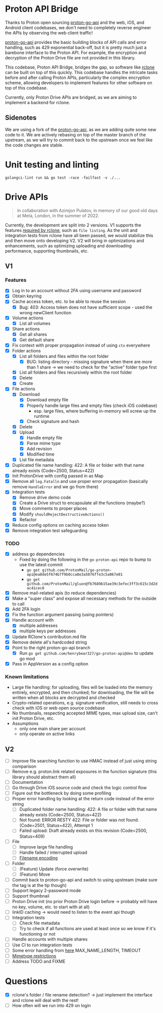 # Proton API Bridge

Thanks to Proton open sourcing [proton-go-api](https://github.com/ProtonMail/go-proton-api) and the web, iOS, and Android client codebases, we don't need to completely reverse engineer the APIs by observing the web client traffic!

[proton-go-api](https://github.com/ProtonMail/go-proton-api) provides the basic building blocks of API calls and error handling, such as 429 exponential back-off, but it is pretty much just a barebone interface to the Proton API. For example, the encryption and decryption of the Proton Drive file are not provided in this library. 

This codebase, Proton API Bridge, bridges the gap, so software like [rclone](https://github.com/rclone/rclone) can be built on top of this quickly. This codebase handles the intricate tasks before and after calling Proton APIs, particularly the complex encryption scheme, allowing developers to implement features for other software on top of this codebase.

Currently, only Proton Drive APIs are bridged, as we are aiming to implement a backend for rclone.

## Sidenotes

We are using a fork of the [proton-go-api](https://github.com/henrybear327/go-proton-api), as we are adding quite some new code to it. We are actively rebasing on top of the master branch of the upstream, as we will try to commit back to the upstream once we feel like the code changes are stable.

# Unit testing and linting 

`golangci-lint run && go test -race -failfast -v ./...`

# Drive APIs

> In collaboration with Azimjon Pulatov, in memory of our good old days at Meta, London, in the summer of 2022.

Currently, the development are split into 2 versions. 
V1 supports the features [required by rclone](https://github.com/henrybear327/rclone/blob/master/fs/types.go), such as `file listing`. As the unit and integration tests from rclone have all been passed, we would stabilize this and then move onto developing V2.
V2 will bring in optimizations and enhancements, such as optimizing uploading and downloading performance, supporting thumbnails, etc.

## V1

### Features

- [x] Log in to an account without 2FA using username and password 
- [x] Obtain keyring
- [x] Cache access token, etc. to be able to reuse the session
    - [x] Bug: 403: Access token does not have sufficient scope - used the wrong newClient function
- [x] Volume actions
    - [x] List all volumes
- [x] Share actions
    - [x] Get all shares
    - [x] Get default share
- [x] Fix context with proper propagation instead of using `ctx` everywhere
- [x] Folder actions
    - [x] List all folders and files within the root folder
        - [x] BUG: listing directory - missing signature when there are more than 1 share -> we need to check for the "active" folder type first
    - [x] List all folders and files recursively within the root folder
    - [x] Delete
    - [x] Create
- [x] File actions
    - [x] Download
        - [x] Download empty file
        - [x] Properly handle large files and empty files (check iOS codebase)
            - esp. large files, where buffering in-memory will screw up the runtime
        - [x] Check signature and hash
    - [x] Delete
    - [x] Upload
        - [x] Handle empty file        
        - [x] Parse mime type 
        - [x] Add revision
        - [x] Modified time
    - [x] List file metadata 
- [x] Duplicated file name handling: 422: A file or folder with that name already exists (Code=2500, Status=422)
- [x] Init ProtonDrive with config passed in as Map
- [x] Remove all `log.Fatalln` and use proper error propagation (basically remove `HandleError` and we go from there)
- [x] Integration tests
    - [x] Remove drive demo code
    - [x] Create a Drive struct to encapsulate all the functions (maybe?)
    - [x] Move comments to proper places
    - [x] Modify `shouldRejectDestructiveActions()`
    - [x] Refactor 
- [x] Reduce config options on caching access token
- [x] Remove integration test safeguarding

### TODO

- [x] address go dependencies
    - Fixed by doing the following in the `go-proton-api` repo to bump to use the latest commit
        - `go get github.com/ProtonMail/go-proton-api@ea8de5f674b7f9b0cca8e3a5076ffe3c5a867e01`
        - `go get github.com/ProtonMail/gluon@fb7689b15ae39c3efec3ff3c615c3d2dac41cec8`
- [x] Remove mail-related apis (to reduce dependencies) 
- [x] Make a "super class" and expose all necessary methods for the outside to call
- [x] Add 2FA login
- [x] Fix the function argument passing (using pointers)
- [x] Handle account with
    - [x] multiple addresses
    - [x] multiple keys per addresses
- [x] Update RClone's contribution.md file
- [x] Remove delete all's hardcoded string
- [x] Point to the right proton-go-api branch
    - [x] Run `go get github.com/henrybear327/go-proton-api@dev` to update go mod
- [x] Pass in AppVersion as a config option

### Known limitations

- Large file handling: for uploading, files will be loaded into the memory entirely, encrypted, and then chunked; for downloading, the file will be written when all blocks are decrypted and checked
- Crypto-related operations, e.g. signature verification, still needs to cross check with iOS or web open source codebase 
- No thumbnails, respecting accepted MIME types, max upload size, can't init Proton Drive, etc.
- Assumptions
    - only one main share per account
    - only operate on active links

## V2

- [ ] Improve file searching function to use HMAC instead of just using string comparison
- [ ] Remove e.g. proton.link related exposures in the function signature (this library should abstract them all)
- [ ] Documentation
- [ ] Go through Drive iOS source code and check the logic control flow
- [ ] Figure out the bottleneck by doing some profiling 
- [ ] Proper error handling by looking at the return code instead of the error string
    - [ ] Duplicated folder name handling: 422: A file or folder with that name already exists (Code=2500, Status=422)
    - [ ] Not found: ERROR RESTY 422: File or folder was not found. (Code=2501, Status=422), Attempt 1
    - [ ] Failed upload: Draft already exists on this revision (Code=2500, Status=409)
- [ ] File
    - [ ] Improve large file handling
    - [ ] Handle failed / interrupted upload
    - [ ] [Filename encoding](https://github.com/ProtonMail/WebClients/blob/b4eba99d241af4fdae06ff7138bd651a40ef5d3c/applications/drive/src/app/store/_links/validation.ts#L51)
- [ ] Folder
    - [ ] (Feature) Update (force overwrite)
    - [ ] (Feature) Move
- [ ] Commit back to proton-go-api and switch to using upstream (make sure the tag is at the tip though)
- [ ] Support legacy 2-password mode
- [ ] Support thumbnail
- [ ] Proton Drive init (no prior Proton Drive login before -> probably will have no key, volume, etc. to start with at all)
- [ ] linkID caching -> would need to listen to the event api though
- [ ] Integration tests
    - [ ] Check file metadata
    - [ ] Try to check if all functions are used at least once so we know if it's functioning or not
- [ ] Handle accounts with multiple shares
- [ ] Use CI to run integration tests
- [ ] Some error handling from [here](https://github.com/ProtonMail/WebClients/blob/main/packages/shared/lib/drive/constants.ts) MAX_NAME_LENGTH, TIMEOUT
- [ ] [Mimetype restrictions](https://github.com/ProtonMail/WebClients/blob/main/packages/shared/lib/drive/constants.ts#LL47C14-L47C42)
- [ ] Address TODO and FIXME

# Questions

- [x] rclone's folder / file rename detection? -> just implement the interface and rclone will deal with the rest!
- [ ] How often will we run into 429 on login
